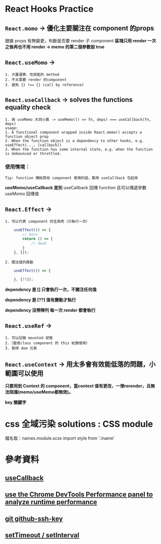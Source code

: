 # React Hooks Practice
## `React.momo` -> 優化主要關注在 component 的props
   跟據 props 有無變更，判斷是否要 render 子 component
   **區塊只用 render 一次之後再也不用 render -> memo 的第二個參數設 true**
## `React.useMomo` -> 
    1. 大量運算、吃效能的 method 
    2. 不太需要 render 的component
    3. 避免 {} !== {} (call by reference) 
## `React.useCallback` -> solves the functions equality check
    1. 與 useMemo 大同小異 -> useMemo(() => fn, deps) === useCallback(fn, deps)
    usage: 
    1. A functional component wrapped inside React.memo() accepts a function object prop
    2. When the function object is a dependency to other hooks, e.g. useEffect(..., [callback])
    3. When the function has some internal state, e.g. when the function is debounced or throttled.
### 使用情境：
    Tip: function 傳給其他 component 使用的話，都用 useCallback 包起來
**useMomo/useCallback 差別**
    useCallback 回傳 function 且可以傳遞參數
    useMomo 回傳值
## `React.Effect` -> 
    1. 可以代表 component 的生與死（只執行一次）
```js
    useEffect(() => {
        // born
        return () => {
            // dead
        }
    }, []);
```
    2. 關注值的異動
```js
    useEffect(() => {

    }, [??]);
```

**dependency 是 [] 只會執行一次，不關注任何值**

**dependency 是 [??] 值有變動才執行**

**dependency 沒帶陣列 每一次 render 都會執行**


## `React.useRef` ->
    1. 可以記錄 mounted 狀態
    2.（當成class component 的 this 紀錄使用）
    3. 取得 dom 元素  

## `React.useContext` -> 用太多會有效能低落的問題，小範圍可以使用
**只要用到 Context 的 component，當context 值有更改，一律rerender，且無法阻擋(memo/useMemo都無效)。**

**key 關鍵字**

# css 全域污染 solutions : CSS module
檔名取：names.module.scss
import style from './name'


<!-- # Problems and solutions

## `Problem 1` 
    git -> Met with authentication problems when pushing code
## `Solution 1`
    https://hoohoo.top/blog/github-ssh-key/ 
    
## `Problem 2  Cross-Origin Resource Sharing (CORS)` 
    因安全考量，瀏覽器有同源政策限制對其他伺服器存取資料。
    cross origin 定義：下三者有不同即非同源
    {scheme}[host]<port>
    {https}://[www.shaun.com]:<6666>

    ### 錯誤訊息：Access to fetch at 'https://randomuser.me/api/' from origin 'http://localhost:3000' has been blocked by CORS policy: No 'Access-Control-Allow-Origin' header is present on the requested resource. If an opaque response serves your needs, set the request's mode to 'no-cors' to fetch the resource with CORS disabled.
    ### 請求已送出，回傳時被攔截。

## `Solution 2`
    後端在 response header 中 加入 
    Access-Control-Allow-Origin: *   -> 全部同意
    Access-Control-Allow-Origin: http://shaun.com:6666   -> 只允許 http://shaun.com:6666

    ### Cross-Origin resource sharing 分兩種：
    ### 1. 簡單請求：會成功發送 request 
    ### request method 為 GET POST HEAD && request header 為 application/x-www-form-urlencoded multipart/form-data text/plain
        
    ### 2. 預檢請求（preflight）發送 request 前會先檢查
    ### 瀏覽器發出 options method
    ### OPTIONS /data HTTP/1.1
    ### Origin: http://example.com
    ### Access-Control-Request-Method: PUT
    ### Access-Control-Request-Headers: X-Custom-Header
    ### 後端決定規則
    ### Access-Control-Allow-Origin: *
    ### Access-Control-Allow-Methods: PUT, POST, GET, DELETE, OPTIONS
    ### Access-Control-Allow-Headers: X-Custom-Header
    ### Access-Control-Max-Age: 86400 -> 86400 秒內不用再預檢
    ### origin 符合後端 Access-Control 規定 則瀏覽器可發出 request，response 一樣要符合的 header 才能完成CORS。

    ### 3. CORS request 是匿名發送，要攜帶 cookie 的話，前後端設定：
    ### frontend: fetch('https://example.com', { credentials: 'include' })
    ### backend: Access-Control-Allow-Origin: https://example.com Access-Control-Allow-Credentials: true
    ### 設定 cookie 的 samesite 屬性
-->


# 參考資料
## [useCallback](https://dmitripavlutin.com/dont-overuse-react-usecallback/)  
## [use the Chrome DevTools Performance panel to analyze runtime performance](https://developer.chrome.com/docs/devtools/evaluate-performance/)  
## [git github-ssh-key](https://hoohoo.top/blog/github-ssh-key/ )  
## [setTimeout / setInterval](https://kuro.tw/posts/2019/02/23/談談-JavaScript-的-setTimeout-與-setInterval/)  





